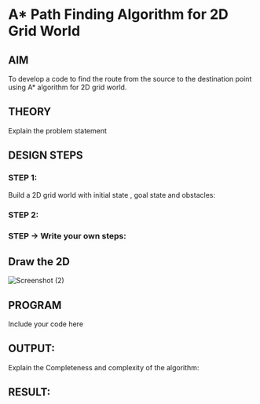 # A* Path Finding Algorithm for 2D Grid World
## AIM

To develop a code to find the route from the source to the destination point using A* algorithm for 2D grid world.

## THEORY
Explain the problem statement

## DESIGN STEPS

### STEP 1:
Build a 2D grid world with initial state , goal state and obstacles:

### STEP 2:


### STEP -> Write your own steps:


## Draw the 2D 
![Screenshot (2)](https://user-images.githubusercontent.com/75235334/168828190-326bc59d-0065-457b-934c-7581f3a659b7.png)

## PROGRAM
Include your code here


## OUTPUT:

Explain the Completeness and complexity of the algorithm:

## RESULT:
